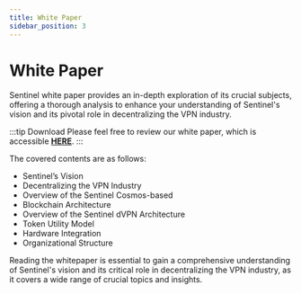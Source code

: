 ```yaml
---
title: White Paper
sidebar_position: 3
---
```


# White Paper

Sentinel white paper provides an in-depth exploration of its crucial subjects, offering a thorough analysis to enhance your understanding of Sentinel's vision and its pivotal role in decentralizing the VPN industry.

:::tip Download
Please feel free to review our white paper, which is accessible **[HERE](whitepaper.pdf)**.
:::

The covered contents are as follows:

- Sentinel’s Vision
- Decentralizing the VPN Industry
- Overview of the Sentinel Cosmos-based
- Blockchain Architecture
- Overview of the Sentinel dVPN Architecture
- Token Utility Model
- Hardware Integration
- Organizational Structure

Reading the whitepaper is essential to gain a comprehensive understanding of Sentinel's vision and its critical role in decentralizing the VPN industry, as it covers a wide range of crucial topics and insights.